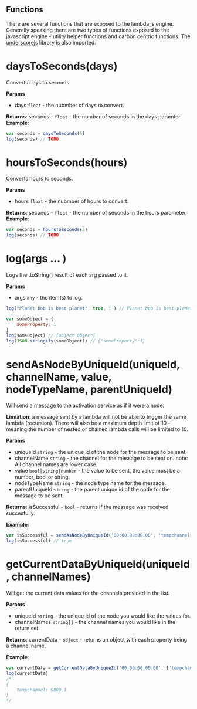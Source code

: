 
## <a name = "Functions"> Functions </a>

There are several functions that are exposed to the lambda js engine. Generally speaking there are two types of functions exposed to the javascript engine - utility helper functions and carbon centric functions. The [underscorejs]() library is also imported.


# daysToSeconds(days)
Converts days to seconds.

**Params**

- days `float` - the nubmber of days to convert.

**Returns**: seconds - `float` - the number of seconds in the days paramter.
**Example**:

```javascript
var seconds = daysToSeconds(5)
log(seconds) // TODO
```

# hoursToSeconds(hours)
Converts hours to seconds.

**Params**

- hours `float` - the nubmber of hours to convert.

**Returns**: seconds - `float` - the number of seconds in the hours parameter.
**Example**:

```javascript
var seconds = hoursToSeconds(5)
log(seconds) // TODO
```

# log(args ... )
Logs the .toString() result of each arg passed to it.

**Params**

- args `any` - the item(s) to log.
```javascript
log("Planet bob is best planet", true, 1 ) // Planet bob is best planet true 1

var someObject = {
    someProperty: 1
}
log(someObject) // [object Object]
log(JSON.stringify(someObject)) // {"someProperty":1}
```

# sendAsNodeByUniqueId(uniqueId, channelName, value, nodeTypeName, parentUniqueId)
Will send a message to the activation service as if it were a node.

**Limiation**: a message sent by a lambda will not be able to trigger the same lambda (recursion). There will also be a maximum depth limit of 10 - meaning the number of nested or chained lambda calls will be limited to 10.

**Params**

- uniqueId `string` - the unique id of the node for the message to be sent.
- channelName `string` - the channel for the message to be sent on. note: All channel names are lower case.
- value `bool|string|number` - the value to be sent, the value must be a number, bool or string.
- nodeTypeName `string` - the node type name for the message.
- parentUniqueId `string` - the parent unique id of the node for the message to be sent.

**Returns**: isSuccessful - `bool` - returns if the message was received succesfully.

**Example**:
```javascript
var isSuccessful = sendAsNodeByUniqueId('00:00:00:00:00', 'tempchannel', 9000.1, 'temp-node', '00:00:00:00:00')
log(isSuccessful) // true
```

# getCurrentDataByUniqueId(uniqueId, channelNames)
Will get the current data values for the channels provided in the list.

**Params**

- uniqueId `string` - the unique id of the node you would like the values for.
- channelNames `string[]` - the channel names you would like in the return set.

**Returns**: currentData - `object` - returns an object with each property being a channel name.

**Example**:
```javascript
var currentData = getCurrentDataByUniqueId('00:00:00:00:00', ['tempchannel'])
log(currentData) 
/* 
{
    tempchannel: 9000.1
}
*/
```
